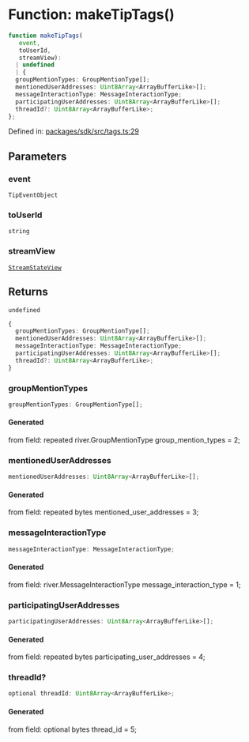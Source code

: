 # Function: makeTipTags()

```ts
function makeTipTags(
   event, 
   toUserId, 
   streamView): 
  | undefined
  | {
  groupMentionTypes: GroupMentionType[];
  mentionedUserAddresses: Uint8Array<ArrayBufferLike>[];
  messageInteractionType: MessageInteractionType;
  participatingUserAddresses: Uint8Array<ArrayBufferLike>[];
  threadId?: Uint8Array<ArrayBufferLike>;
};
```

Defined in: [packages/sdk/src/tags.ts:29](https://github.com/towns-protocol/towns/blob/0db1fd0ac7258e8db8cedfb6183e8eade8284fa1/packages/sdk/src/tags.ts#L29)

## Parameters

### event

`TipEventObject`

### toUserId

`string`

### streamView

[`StreamStateView`](../classes/StreamStateView.md)

## Returns

`undefined`

```ts
{
  groupMentionTypes: GroupMentionType[];
  mentionedUserAddresses: Uint8Array<ArrayBufferLike>[];
  messageInteractionType: MessageInteractionType;
  participatingUserAddresses: Uint8Array<ArrayBufferLike>[];
  threadId?: Uint8Array<ArrayBufferLike>;
}
```

### groupMentionTypes

```ts
groupMentionTypes: GroupMentionType[];
```

#### Generated

from field: repeated river.GroupMentionType group_mention_types = 2;

### mentionedUserAddresses

```ts
mentionedUserAddresses: Uint8Array<ArrayBufferLike>[];
```

#### Generated

from field: repeated bytes mentioned_user_addresses = 3;

### messageInteractionType

```ts
messageInteractionType: MessageInteractionType;
```

#### Generated

from field: river.MessageInteractionType message_interaction_type = 1;

### participatingUserAddresses

```ts
participatingUserAddresses: Uint8Array<ArrayBufferLike>[];
```

#### Generated

from field: repeated bytes participating_user_addresses = 4;

### threadId?

```ts
optional threadId: Uint8Array<ArrayBufferLike>;
```

#### Generated

from field: optional bytes thread_id = 5;
